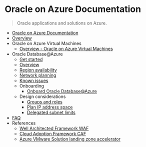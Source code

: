 # Oracle on Azure Documentation
> Oracle applications and solutions on Azure.
  - [Oracle on Azure Documentation](https://learn.microsoft.com/en-us/azure/oracle/)
  - [Overview](https://learn.microsoft.com/en-us/azure/oracle/oracle-azure-overview)
  - Oracle on Azure Virtual Machines
    - [Overview - Oracle on Azure Virtual Machines](https://learn.microsoft.com/azure/virtual-machines/workloads/oracle/)
  - Oracle Database@Azure
    - [Get started](https://learn.microsoft.com/en-us/azure/oracle/oracle-db/oracle-database-get-started)
    - [Overview](https://learn.microsoft.com/en-us/azure/oracle/oracle-db/database-overview)
    - [Region availability](https://learn.microsoft.com/en-us/azure/oracle/oracle-db/oracle-database-regions)
    - [Network planning](https://learn.microsoft.com/en-us/azure/oracle/oracle-db/oracle-database-network-plan)
    - [Known issues](https://learn.microsoft.com/en-us/azure/oracle/oracle-db/oracle-database-known-issues)
    - Onboarding
      - [Onboard Oracle Database@Azure](https://learn.microsoft.com/en-us/azure/oracle/oracle-db/onboard-oracle-database)
    - Design considerations
      - [Groups and roles](https://learn.microsoft.com/en-us/azure/oracle/oracle-db/oracle-database-groups-roles)
      - [Plan IP address space](https://learn.microsoft.com/en-us/azure/oracle/oracle-db/oracle-database-plan-ip)
      - [Delegated subnet limits](https://learn.microsoft.com/en-us/azure/oracle/oracle-db/oracle-database-delegated-subnet-limits)
  - [FAQ](https://learn.microsoft.com/en-us/azure/oracle/oracle-db/faq-oracle-database-azure)
  - References
    - [Well Architected Framework WAF](https://learn.microsoft.com/azure/well-architected/)
    - [Cloud Adoption Framework CAF](https://learn.microsoft.com/azure/cloud-adoption-framework/)
    - [Azure VMware Solution landing zone accelerator](https://learn.microsoft.com/azure/cloud-adoption-framework/scenarios/azure-vmware/enterprise-scale-landing-zone)
